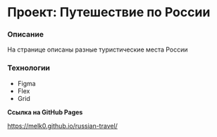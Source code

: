 # Проект: Путешествие по России

### Описание
На странице описаны разные туристические места России

### Технологии
* Figma
* Flex
* Grid

**Ссылка на GitHub Pages**

https://melk0.github.io/russian-travel/

